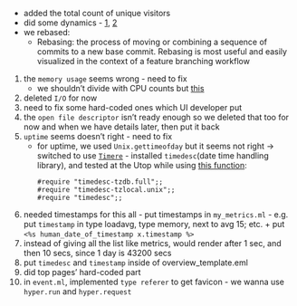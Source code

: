 - added the total count of unique visitors  
- did some dynamics - [1](https://github.com/ocaml/ocaml.org/pull/399/commits/4e5afbe4464b834de0cecd00bf09a0016e3b5dab), [2](https://github.com/ocaml/ocaml.org/pull/399/commits/21e6bc047017b68a8e7eba12f20cd12806ec9f1d)
- we rebased:
  - Rebasing: the process of moving or combining a sequence of commits to a new base commit. Rebasing is most useful and easily visualized in the context of a feature branching workflow
 1) the `memory usage` seems wrong - need to fix
    - we shouldn’t divide with CPU counts but [this](https://github.com/ocaml/ocaml.org/blob/21e6bc047017b68a8e7eba12f20cd12806ec9f1d/src/dream_dashboard/dream_dashboard.ml#L21)
 2) deleted `I/O` for now
 3) need to fix some hard-coded ones which UI developer put
 4) the `open file descriptor` isn’t ready enough so we deleted that too for now and when we have details later, then put it back
 5) `uptime` seems doesn’t right - need to fix
    - for uptime, we used `Unix.gettimeofday` but it seems not right -> switched to use [`Timere`](https://github.com/daypack-dev/timere) - installed `timedesc`(date time handling library), and tested at the Utop while using [this function](https://github.com/daypack-dev/timere#using-timedesc-in-utop):
      ```
      #require "timedesc-tzdb.full";;
      #require "timedesc-tzlocal.unix";;
      #require "timedesc";;
      ```
 6) needed timestamps for this all - put timestamps in `my_metrics.ml` - e.g. put `timestamp` in type loadavg, type memory, next to avg 15; etc.  + put `<%s human_date_of_timestamp x.timestamp %>`
 7) instead of giving all the list like metrics, would render after 1 sec, and then 10 secs, since 1 day is 43200 secs
 8) put `timedesc` and `timestamp` inside of overview_template.eml
 9) did top pages’ hard-coded part
 10) in `event.ml`, implemented `type referer` to get favicon - we wanna use `hyper.run` and `hyper.request`




